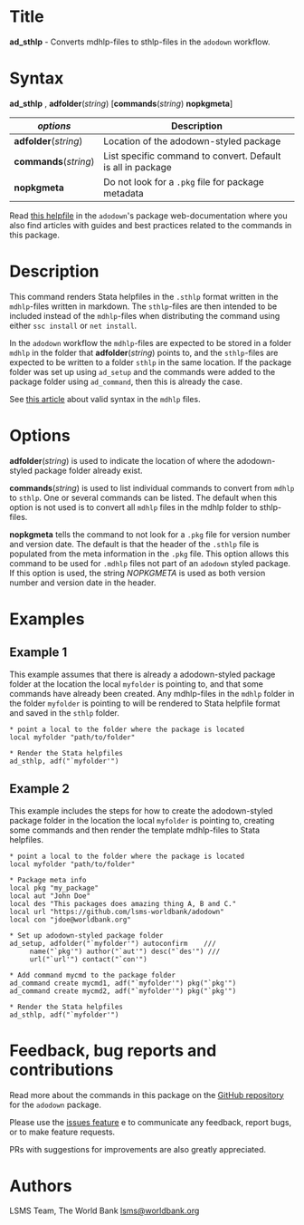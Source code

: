 # Title

__ad_sthlp__ - Converts mdhlp-files to sthlp-files in the `adodown` workflow.

# Syntax

__ad_sthlp__ , __**adf**older__(_string_) [__commands__(_string_) __nopkgmeta__]

| _options_ | Description |
|------------------|-------------|
| __**adf**older__(_string_) | Location of the adodown-styled package |
| __commands__(_string_) | List specific command to convert. Default is all in package |
| __nopkgmeta__ | Do not look for a `.pkg` file for package metadata |

Read [this helpfile](https://lsms-worldbank.github.io/adodown/reference/ad_sthlp.html) in the `adodown`'s package web-documentation where you also find articles with guides and best practices related to the commands in this package.

# Description

This command renders Stata helpfiles in the `.sthlp` format
written in the `mdhlp`-files written in markdown.
The `sthlp`-files are then intended to be included instead
of the `mdhlp`-files when distributing the command using
either `ssc install` or `net install`.

In the `adodown` workflow the `mdhlp`-files are expected to be stored in a folder `mdhlp` in the folder that __**adf**older__(_string_) points to, and the `sthlp`-files are expected to be written to a folder `sthlp` in the same location. If the package folder was set up using `ad_setup` and the commands were added to the package folder using `ad_command`, then this is already the case.

See [this article](https://github.com/lsms-worldbank/adodown/issues/27) about valid syntax in the `mdhlp` files.

# Options

__**adf**older__(_string_) is used to indicate the location of where the adodown-styled package folder already exist.

__commands__(_string_) is used to list individual commands to convert from `mdhlp` to `sthlp`. One or several commands can be listed. The default when this option is not used is to convert all `mdhlp` files in the mdhlp folder to sthlp-files.

__nopkgmeta__ tells the command to not look for a `.pkg` file for version number and version date.
The default is that the header of the `.sthlp` file is populated from the meta information in the `.pkg` file.
This option allows this command to be used for `.mdhlp` files not part of an `adodown` styled package.
If this option is used, the string _NOPKGMETA_ is used as both version number and version date in the header.

# Examples

## Example 1

This example assumes that there is already a adodown-styled package folder at the location the local `myfolder` is pointing to, and that some commands have already been created. Any mdhlp-files in the `mdhlp` folder in the folder `myfolder` is pointing to will be rendered to Stata helpfile format and saved in the `sthlp` folder.

```
* point a local to the folder where the package is located
local myfolder "path/to/folder"

* Render the Stata helpfiles
ad_sthlp, adf("`myfolder'")
```

## Example 2

This example includes the steps for how to create the adodown-styled package folder in the location the local `myfolder` is pointing to, creating some commands and then render the template mdhlp-files to Stata helpfiles.

```
* point a local to the folder where the package is located
local myfolder "path/to/folder"

* Package meta info
local pkg "my_package"
local aut "John Doe"
local des "This packages does amazing thing A, B and C."
local url "https://github.com/lsms-worldbank/adodown"
local con "jdoe@worldbank.org"

* Set up adodown-styled package folder
ad_setup, adfolder("`myfolder'") autoconfirm    ///
     name("`pkg'") author("`aut'") desc("`des'") ///
     url("`url'") contact("`con'")

* Add command mycmd to the package folder
ad_command create mycmd1, adf("`myfolder'") pkg("`pkg'")
ad_command create mycmd2, adf("`myfolder'") pkg("`pkg'")

* Render the Stata helpfiles
ad_sthlp, adf("`myfolder'")
```

# Feedback, bug reports and contributions

Read more about the commands in this package on the [GitHub repository](https://github.com/lsms-worldbank/adodown) for the `adodown` package.

Please use the [issues feature](https://github.com/lsms-worldbank/adodown/issues) e to communicate any feedback, report bugs, or to make feature requests.

PRs with suggestions for improvements are also greatly appreciated.

# Authors

LSMS Team, The World Bank lsms@worldbank.org

